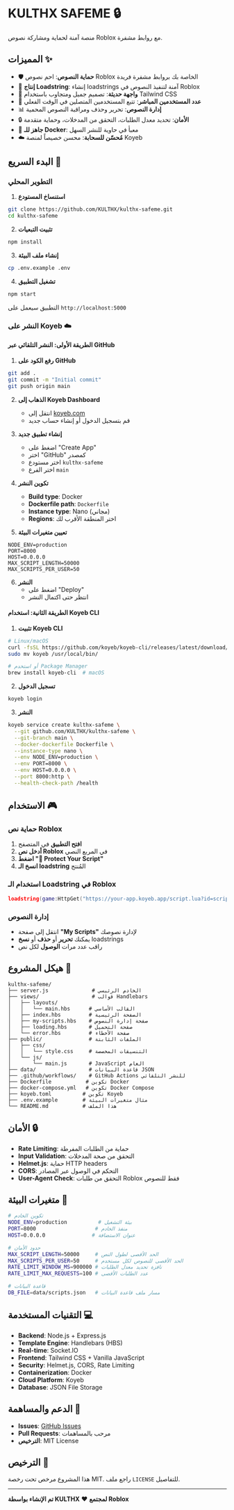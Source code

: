 # KULTHX SAFEME 🔒

منصة آمنة لحماية ومشاركة نصوص Roblox مع روابط مشفرة.

## المميزات ✨

- 🛡️ **حماية النصوص**: احم نصوص Roblox الخاصة بك بروابط مشفرة فريدة
- 🔗 **إنتاج Loadstring**: إنشاء loadstrings آمنة لتنفيذ النصوص في Roblox
- 📱 **واجهة حديثة**: تصميم جميل ومتجاوب باستخدام Tailwind CSS
- 👥 **عدد المستخدمين المباشر**: تتبع المستخدمين المتصلين في الوقت الفعلي
- 📊 **إدارة النصوص**: تحرير وحذف ومراقبة النصوص المحمية
- 🔒 **الأمان**: تحديد معدل الطلبات، التحقق من المدخلات، وحماية متقدمة
- 🐳 **جاهز للـ Docker**: معبأ في حاوية للنشر السهل
- ☁️ **مُحسّن للسحابة**: محسن خصيصاً لمنصة Koyeb

## البدء السريع 🚀

### التطوير المحلي

1. **استنساخ المستودع**
```bash
git clone https://github.com/KULTHX/kulthx-safeme.git
cd kulthx-safeme
```

2. **تثبيت التبعيات**
```bash
npm install
```

3. **إنشاء ملف البيئة**
```bash
cp .env.example .env
```

4. **تشغيل التطبيق**
```bash
npm start
```

التطبيق سيعمل على `http://localhost:5000`

### النشر على Koyeb ☁️

#### الطريقة الأولى: النشر التلقائي عبر GitHub

1. **رفع الكود على GitHub**
```bash
git add .
git commit -m "Initial commit"
git push origin main
```

2. **الذهاب إلى Koyeb Dashboard**
   - انتقل إلى [koyeb.com](https://koyeb.com)
   - قم بتسجيل الدخول أو إنشاء حساب جديد

3. **إنشاء تطبيق جديد**
   - اضغط على "Create App"
   - اختر "GitHub" كمصدر
   - اختر مستودع `kulthx-safeme`
   - اختر الفرع `main`

4. **تكوين النشر**
   - **Build type**: Docker
   - **Dockerfile path**: `Dockerfile`
   - **Instance type**: Nano (مجاني)
   - **Regions**: اختر المنطقة الأقرب لك

5. **تعيين متغيرات البيئة**
```
NODE_ENV=production
PORT=8000
HOST=0.0.0.0
MAX_SCRIPT_LENGTH=50000
MAX_SCRIPTS_PER_USER=50
```

6. **النشر**
   - اضغط على "Deploy"
   - انتظر حتى اكتمال النشر

#### الطريقة الثانية: استخدام Koyeb CLI

1. **تثبيت Koyeb CLI**
```bash
# Linux/macOS
curl -fsSL https://github.com/koyeb/koyeb-cli/releases/latest/download/koyeb_linux_amd64.tar.gz | tar -xz
sudo mv koyeb /usr/local/bin/

# أو استخدم Package Manager
brew install koyeb-cli  # macOS
```

2. **تسجيل الدخول**
```bash
koyeb login
```

3. **النشر**
```bash
koyeb service create kulthx-safeme \
  --git github.com/KULTHX/kulthx-safeme \
  --git-branch main \
  --docker-dockerfile Dockerfile \
  --instance-type nano \
  --env NODE_ENV=production \
  --env PORT=8000 \
  --env HOST=0.0.0.0 \
  --port 8000:http \
  --health-check-path /health
```

## الاستخدام 🎮

### حماية نص Roblox

1. **افتح التطبيق** في المتصفح
2. **أدخل نص Roblox** في المربع النصي
3. **اضغط "🚀 Protect Your Script"**
4. **انسخ الـ loadstring** المُنتج

### استخدام الـ Loadstring في Roblox

```lua
loadstring(game:HttpGet("https://your-app.koyeb.app/script.lua?id=script_id"))()
```

### إدارة النصوص

- انتقل إلى صفحة **"My Scripts"** لإدارة نصوصك
- يمكنك **تحرير** أو **حذف** أو **نسخ** loadstrings
- راقب عدد مرات **الوصول** لكل نص

## هيكل المشروع 📁

```
kulthx-safeme/
├── server.js              # الخادم الرئيسي
├── views/                 # قوالب Handlebars
│   ├── layouts/
│   │   └── main.hbs      # القالب الأساسي
│   ├── index.hbs         # الصفحة الرئيسية
│   ├── my-scripts.hbs    # صفحة إدارة النصوص
│   ├── loading.hbs       # صفحة التحميل
│   └── error.hbs         # صفحة الأخطاء
├── public/               # الملفات الثابتة
│   ├── css/
│   │   └── style.css     # التنسيقات المخصصة
│   └── js/
│       └── main.js       # JavaScript العام
├── data/                 # قاعدة البيانات JSON
├── .github/workflows/    # GitHub Actions للنشر التلقائي
├── Dockerfile           # تكوين Docker
├── docker-compose.yml   # تكوين Docker Compose
├── koyeb.toml          # تكوين Koyeb
├── .env.example        # مثال متغيرات البيئة
└── README.md           # هذا الملف
```

## الأمان 🔒

- **Rate Limiting**: حماية من الطلبات المفرطة
- **Input Validation**: التحقق من صحة المدخلات
- **Helmet.js**: حماية HTTP headers
- **CORS**: التحكم في الوصول عبر المصادر
- **User-Agent Check**: التحقق من طلبات Roblox فقط للنصوص

## متغيرات البيئة 🔧

```bash
# تكوين الخادم
NODE_ENV=production          # بيئة التشغيل
PORT=8000                   # منفذ الخادم
HOST=0.0.0.0               # عنوان الاستضافة

# حدود الأمان
MAX_SCRIPT_LENGTH=50000     # الحد الأقصى لطول النص
MAX_SCRIPTS_PER_USER=50     # الحد الأقصى للنصوص لكل مستخدم
RATE_LIMIT_WINDOW_MS=900000 # نافزة تحديد معدل الطلبات
RATE_LIMIT_MAX_REQUESTS=100 # عدد الطلبات الأقصى

# قاعدة البيانات
DB_FILE=data/scripts.json   # مسار ملف قاعدة البيانات
```

## التقنيات المستخدمة 💻

- **Backend**: Node.js + Express.js
- **Template Engine**: Handlebars (HBS)
- **Real-time**: Socket.IO
- **Frontend**: Tailwind CSS + Vanilla JavaScript
- **Security**: Helmet.js, CORS, Rate Limiting
- **Containerization**: Docker
- **Cloud Platform**: Koyeb
- **Database**: JSON File Storage

## الدعم والمساهمة 🤝

- **Issues**: [GitHub Issues](https://github.com/KULTHX/kulthx-safeme/issues)
- **Pull Requests**: مرحب بالمساهمات
- **الترخيص**: MIT License

## الترخيص 📄

هذا المشروع مرخص تحت رخصة MIT. راجع ملف `LICENSE` للتفاصيل.

---

**تم الإنشاء بواسطة KULTHX** ❤️ **لمجتمع Roblox**
